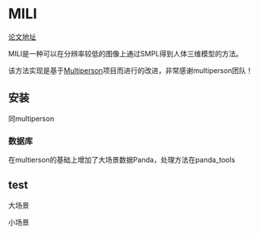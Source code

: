 # MILI
[论文地址](https://www.sciencedirect.com/science/article/pii/S2667325823000377?utm_campaign=STMJ_AUTH_SERV_PUBLISHED&utm_medium=email&utm_acid=269426632&SIS_ID=&dgcid=STMJ_AUTH_SERV_PUBLISHED&CMX_ID=&utm_in=DM345715&utm_source=AC_)

MILI是一种可以在分辨率较低的图像上通过SMPL得到人体三维模型的方法。

该方法实现是基于[Multiperson](https://github.com/Sicanno/multiperson)项目而进行的改进，非常感谢multiperson团队！
## 安装
同multiperson

### 数据库
在multierson的基础上增加了大场景数据Panda，处理方法在panda_tools
## test
大场景

小场景
